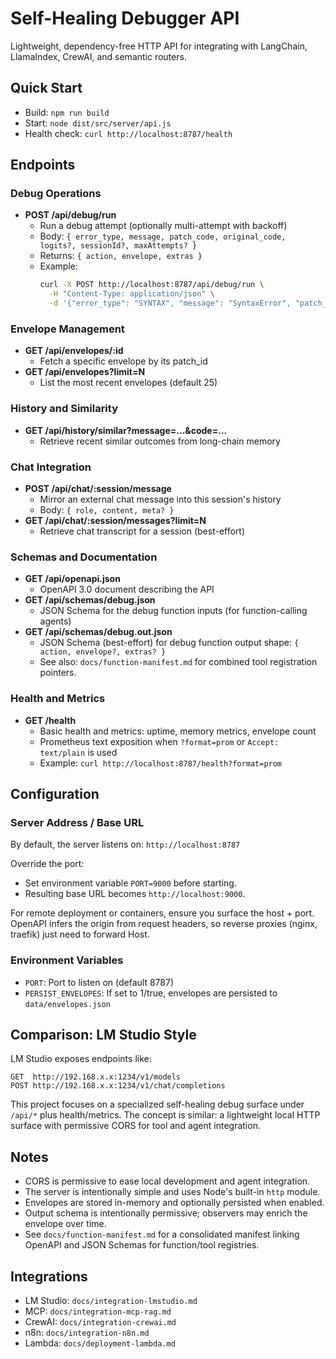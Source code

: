 # Self-Healing Debugger API

Lightweight, dependency-free HTTP API for integrating with LangChain, LlamaIndex, CrewAI, and semantic routers.

## Quick Start
- Build: `npm run build`
- Start: `node dist/src/server/api.js`
- Health check: `curl http://localhost:8787/health`

## Endpoints

### Debug Operations
- **POST /api/debug/run**
  - Run a debug attempt (optionally multi-attempt with backoff)
  - Body: `{ error_type, message, patch_code, original_code, logits?, sessionId?, maxAttempts? }`
  - Returns: `{ action, envelope, extras }`
  - Example:
    ```bash
    curl -X POST http://localhost:8787/api/debug/run \
      -H "Content-Type: application/json" \
      -d '{"error_type": "SYNTAX", "message": "SyntaxError", "patch_code": "fix", "original_code": "broken"}'
    ```

### Envelope Management
- **GET /api/envelopes/:id**
  - Fetch a specific envelope by its patch_id
- **GET /api/envelopes?limit=N**
  - List the most recent envelopes (default 25)

### History and Similarity
- **GET /api/history/similar?message=...&code=...**
  - Retrieve recent similar outcomes from long-chain memory

### Chat Integration
- **POST /api/chat/:session/message**
  - Mirror an external chat message into this session's history
  - Body: `{ role, content, meta? }`
- **GET /api/chat/:session/messages?limit=N**
  - Retrieve chat transcript for a session (best-effort)

### Schemas and Documentation
- **GET /api/openapi.json**
  - OpenAPI 3.0 document describing the API
- **GET /api/schemas/debug.json**
  - JSON Schema for the debug function inputs (for function-calling agents)
- **GET /api/schemas/debug.out.json**
  - JSON Schema (best-effort) for debug function output shape: `{ action, envelope?, extras? }`
  - See also: `docs/function-manifest.md` for combined tool registration pointers.

### Health and Metrics
- **GET /health**
  - Basic health and metrics: uptime, memory metrics, envelope count
  - Prometheus text exposition when `?format=prom` or `Accept: text/plain` is used
  - Example: `curl http://localhost:8787/health?format=prom`

## Configuration

### Server Address / Base URL
By default, the server listens on: `http://localhost:8787`

Override the port:
- Set environment variable `PORT=9000` before starting.
- Resulting base URL becomes `http://localhost:9000`.

For remote deployment or containers, ensure you surface the host + port. OpenAPI infers the origin from request headers, so reverse proxies (nginx, traefik) just need to forward Host.

### Environment Variables
- `PORT`: Port to listen on (default 8787)
- `PERSIST_ENVELOPES`: If set to 1/true, envelopes are persisted to `data/envelopes.json`

## Comparison: LM Studio Style
LM Studio exposes endpoints like:
```
GET  http://192.168.x.x:1234/v1/models
POST http://192.168.x.x:1234/v1/chat/completions
```
This project focuses on a specialized self-healing debug surface under `/api/*` plus health/metrics. The concept is similar: a lightweight local HTTP surface with permissive CORS for tool and agent integration.

## Notes
- CORS is permissive to ease local development and agent integration.
- The server is intentionally simple and uses Node's built-in `http` module.
- Envelopes are stored in-memory and optionally persisted when enabled.
- Output schema is intentionally permissive; observers may enrich the envelope over time.
- See `docs/function-manifest.md` for a consolidated manifest linking OpenAPI and JSON Schemas for function/tool registries.

## Integrations
- LM Studio: `docs/integration-lmstudio.md`
- MCP: `docs/integration-mcp-rag.md`
- CrewAI: `docs/integration-crewai.md`
- n8n: `docs/integration-n8n.md`
- Lambda: `docs/deployment-lambda.md`

